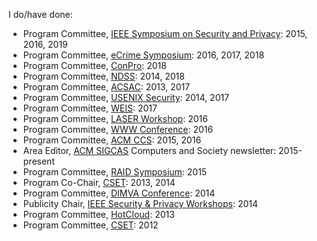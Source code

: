 I do/have done:

* Program Committee, [IEEE Symposium on Security and Privacy][snp]: 2015, 2016, 2019
* Program Committee, [eCrime Symposium][ecrime]: 2016, 2017, 2018
* Program Committee, [ConPro](https://www.ieee-security.org/TC/SP2018/workshops.html#ConPro): 2018
* Program Committee, [NDSS][ndss]: 2014, 2018
* Program Committee, [ACSAC][acsac]: 2013, 2017
* Program Committee, [USENIX Security][usec]: 2014, 2017
* Program Committee, [WEIS][weis]: 2017
* Program Committee, [LASER Workshop][laser]: 2016
* Program Committee, [WWW Conference][www]: 2016
* Program Committee, [ACM CCS][ccs]: 2015, 2016
* Area Editor, [ACM SIGCAS](http://www.sigcas.org/) Computers and Society newsletter: 2015-present
* Program Committee, [RAID Symposium][raid]: 2015
* Program Co-Chair, [CSET][cset]: 2013, 2014
* Program Committee, [DIMVA Conference][dimva]: 2014
* Publicity Chair, [IEEE Security & Privacy Workshops][spw]: 2014
* Program Committee, [HotCloud][hotcloud]: 2013
* Program Committee, [CSET][cset]: 2012

[cset]: https://www.usenix.org/conferences/byname/135
[hotcloud]: https://www.usenix.org/conferences/byname/1
[ndss]: https://www.internetsociety.org/events/ndss-symposium
[dimva]: http://www.dimva.org/
[raid]: http://www.raid-symposium.org/
[spw]: http://www.ieee-security.org/TC/SP2014/
[www]: http://www.iw3c2.org/
[snp]: http://www.ieee-security.org/TC/SP-Index.html
[ccs]: http://dl.acm.org/event.cfm?id=RE182
[laser]: http://www.laser-workshop.org/
[ecrime]: http://www.antiphishing.org/apwg-events/
[weis]: http://econinfosec.org/
[usec]: https://www.usenix.org/conferences/byname/108
[acsac]: https://www.acsac.org
